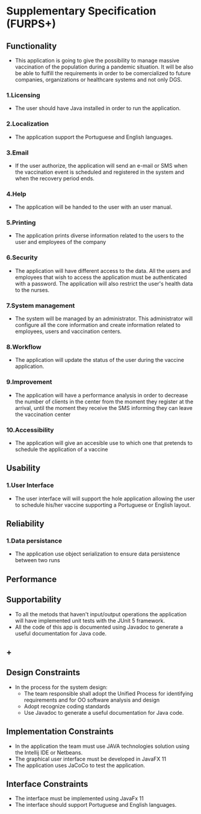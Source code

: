 # Supplementary Specification (FURPS+)

## **Functionality**
* This application is going to give the possibility to manage massive vaccination of the population during a pandemic situation. It will be also be able to fulfill the requirements in order to be comercialized to future companies, organizations or healthcare systems and not only DGS.


### **1.Licensing**
* The user should have Java installed in order to run the application.

### **2.Localization**
* The application support the Portuguese and English languages.

### **3.Email**
* If the user authorize, the application will send an e-mail or SMS when the vaccination event is scheduled and registered in the system and when the recovery period ends.

### **4.Help**
* The application will be handed to the user with an user manual.

### **5.Printing**
* The application prints diverse information related to the users to the user and employees of the company

### **6.Security**
* The application will have different access to the data. All the users and employees that wish to access the application must be authenticated with a password.
The application will also restrict the user's health data to the nurses.

### **7.System management**
* The system will be managed by an administrator. This administrator will configure all the core information and create information related to employees, users and vaccination centers.

### **8.Workflow**
* The application will update the status of the user during the vaccine application.

### **9.Improvement**
* The application will have a performance analysis in order to decrease the number of clients in the center from the moment they register at the arrival, until the moment they receive the SMS informing they can leave the vaccination center

### **10.Accessibility**
* The application will give an accesible use to which one that pretends to schedule the application of a vaccine


## **Usability** 

### **1.User Interface**
* The user interface will will support the hole application allowing the user to schedule his/her vaccine supporting a Portuguese or English layout.

## **Reliability**

### **1.Data persistance**
* The application use object serialization to ensure data persistence between two runs 


## **Performance**



## **Supportability**
* To all the metods that haven't input/output operations the application will have implemented unit tests with the JUnit 5 framework.
* All the code of this app is documented using Javadoc to generate a useful documentation for Java code.

## +

## Design Constraints
* In the process for the system design: 
    * The team responsible shall adopt the Unified Process for identifying requirements and for OO software analysis and design
    * Adopt recognize coding standards 
    * Use Javadoc to generate a useful documentation for Java code.

## Implementation Constraints
* In the application the team must use JAVA technologies solution using the Intellij IDE or Netbeans. 
* The graphical user interface must be developed in JavaFX 11 
* The application uses JaCoCo to test the application.

## Interface Constraints
* The interface must be implemented using JavaFx 11
* The interface should support Portuguese and English languages.

